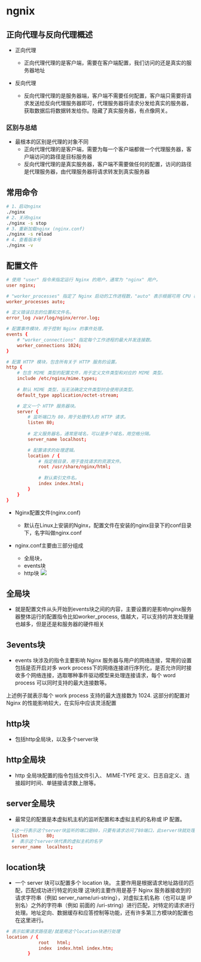 # ngnix

## 正向代理与反向代理概述

* 正向代理

    * 正向代理代理的是客户端，需要在客户端配置，我们访问的还是真实的服务器地址

* 反向代理
    * 反向代理代理的是服务器端，客户端不需要任何配置，客户端只需要将请求发送给反向代理服务器即可，代理服务器将请求分发给真实的服务器，获取数据后将数据转发给你。隐藏了真实服务器，有点像网关。
### 区别与总结
* 最根本的区别是代理的对象不同
    * 正向代理代理的是客户端，需要为每一个客户端都做一个代理服务器，客户端访问的路径是目标服务器
    * 反向代理代理的是真实服务器，客户端不需要做任何的配置，访问的路径是代理服务器，由代理服务器将请求转发到真实服务器


## 常用命令
```sh
# 1、启动nginx
./nginx
# 2、关闭nginx
./nginx -s stop
# 3、重新加载nginx (nginx.conf)
./nginx -s reload
# 4、查看版本号
./nginx -v
```
## 配置文件
```conf
# 使用 "user" 指令来指定运行 Nginx 的用户，通常为 "nginx" 用户。
user nginx;

# "worker_processes" 指定了 Nginx 启动的工作进程数，"auto" 表示根据可用 CPU 核心数自动设置。
worker_processes auto;

# 定义错误日志的位置和文件名。
error_log /var/log/nginx/error.log;

# 配置事件模块，用于控制 Nginx 的事件处理。
events {
    # "worker_connections" 指定每个工作进程的最大并发连接数。
    worker_connections 1024;
}

# 配置 HTTP 模块，包含所有关于 HTTP 服务的设置。
http {
    # 包含 MIME 类型的配置文件，用于定义文件类型和对应的 MIME 类型。
    include /etc/nginx/mime.types;
    
    # 默认 MIME 类型，当无法确定文件类型时会使用该类型。
    default_type application/octet-stream;

    # 定义一个 HTTP 服务器块。
    server {
        # 监听端口为 80，用于处理传入的 HTTP 请求。
        listen 80;
        
        # 定义服务器名，通常是域名，可以是多个域名，用空格分隔。
        server_name localhost;

        # 配置请求的处理逻辑。
        location / {
            # 指定根目录，用于查找请求的资源文件。
            root /usr/share/nginx/html;
            
            # 默认索引文件名。
            index index.html;
        }
    }
}

```
* Nginx配置文件(nginx.conf)
    * 默认在Linux上安装的Nginx，配置文件在安装的nginx目录下的conf目录下，名字叫做nginx.conf

* nginx.conf主要由三部分组成
    * 全局块，
    * events块
    * http块
![](http://c2cpicdw.qpic.cn/offpic_new/228664584//228664584-1432737184-B43E3E22A8B612629842D97DF745E43F/0?term=2&is_origin=0)

## 全局块
* 就是配置文件从头开始到events块之间的内容，主要设置的是影响nginx服务器整体运行的配置指令比如worker_process, 值越大，可以支持的并发处理量也越多，但是还是和服务器的硬件相关

## 3events块
* events 块涉及的指令主要影响 Nginx 服务器与用户的网络连接，常用的设置包括是否开启对多 work process下的网络连接进行序列化，是否允许同时接收多个网络连接，选取哪种事件驱动模型来处理连接请求，每个 word process 可以同时支持的最大连接数等。

上述例子就表示每个 work process 支持的最大连接数为 1024.
这部分的配置对 Nginx 的性能影响较大，在实际中应该灵活配置

## http块
* 包括http全局块，以及多个server块

## http全局块
* http 全局块配置的指令包括文件引入、 MIME-TYPE 定义、日志自定义、连接超时时间、单链接请求数上限等。

## server全局块
* 最常见的配置是本虚拟机主机的监听配置和本虚拟主机的名称或 IP 配置。
```conf
  #这一行表示这个server块监听的端口是80，只要有请求访问了80端口，此server块就处理请求
  listen       80;
  #  表示这个server块代表的虚拟主机的名字
  server_name  localhost;
```
## location块
* 一个 server 块可以配置多个 location 块。
主要作用是根据请求地址路径的匹配，匹配成功进行特定的处理
这块的主要作用是基于 Nginx 服务器接收到的请求字符串（例如 server_name/uri-string），对虚拟主机名称（也可以是 IP 别名）之外的字符串（例如 前面的 /uri-string）进行匹配，对特定的请求进行处理。地址定向、数据缓存和应答控制等功能，还有许多第三方模块的配置也在这里进行。

```conf
# 表示如果请求路径是/就是用这个location块进行处理
location / {
            root   html;
            index  index.html index.htm;
        }
```


















































































































